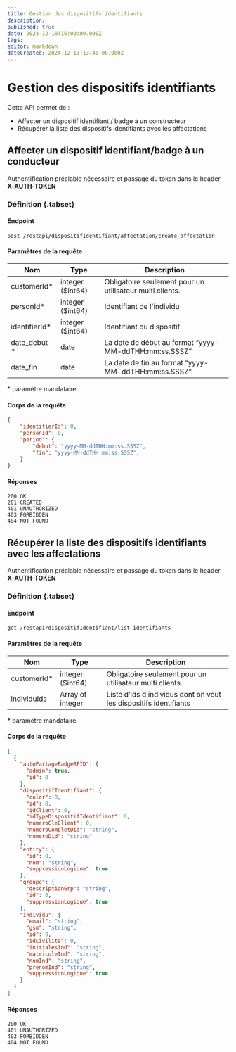 ```yaml
---
title: Gestion des dispositifs identifiants
description: 
published: true
date: 2024-12-18T16:09:00.000Z
tags: 
editor: markdown
dateCreated: 2024-12-13T13:40:00.000Z
---
```


# Gestion des dispositifs identifiants

Cette API permet de :
- Affecter un dispositif identifiant / badge à un constructeur
- Récupérer la liste des dispositifs identifiants avec les affectations

## Affecter un dispositif identifiant/badge à un conducteur

Authentification préalable nécessaire et passage du token dans le header **X-AUTH-TOKEN**

### Définition {.tabset}

#### Endpoint
```
post /restapi/dispositifIdentifiant/affectation/create-affectation
```
#### Paramètres de la requête
| Nom            | Type             | Description                |
| -------------- | ---------------- | -------------------------- |
| customerId*    | integer ($int64) | Obligatoire seulement pour un utilisateur multi clients.       |
| personId*      | integer ($int64) | Identifiant de l'individu                                      |
| identifierId*  | integer ($int64) | Identifiant du dispositif                                      |
| date_debut *   | date             | La date de début au format “yyyy-MM-ddTHH:mm:ss.SSSZ”          |
| date_fin      | date             | La date de fin au format “yyyy-MM-ddTHH:mm:ss.SSSZ”            |

\* paramètre mandataire

#### Corps de la requête
```JSON
{
    "identifierId": 0,
    "personId": 0,
    "period": {
        "debut": "yyyy-MM-ddTHH:mm:ss.SSSZ",
        "fin": "yyyy-MM-ddTHH:mm:ss.SSSZ",
    }
}
```
#### Réponses
```application/json;charset=utf-8
200 OK
201 CREATED
401 UNAUTHORIZED
403 FORBIDDEN
404 NOT FOUND
```

## Récupérer la liste des dispositifs identifiants avec les affectations

Authentification préalable nécessaire et passage du token dans le header **X-AUTH-TOKEN**

### Définition {.tabset}

#### Endpoint
```
get /restapi/dispositifIdentifiant/list-identifiants
```
#### Paramètres de la requête
| Nom            | Type             | Description                |
| -------------- | ---------------- | -------------------------- |
| customerId*    | integer ($int64) | Obligatoire seulement pour un utilisateur multi clients.       |
| individuIds    | Array of integer | Liste d’ids d’individus dont on veut les dispositifs identifiants |

\* paramètre mandataire

#### Corps de la requête
```JSON
[
  {
    "autoPartageBadgeRFID": {
      "admin": true,
      "id": 0
    },
    "dispositifIdentifiant": {
      "color": 0,
      "id": 0,
      "idClient": 0,
      "idTypeDispositifIdentifiant": 0,
      "numeroCleClient": 0,
      "numeroCompletDid": "string",
      "numeroDid": "string"
    },
    "entity": {
      "id": 0,
      "nom": "string",
      "suppressionLogique": true
    },
    "groupe": {
      "descriptionGrp": "string",
      "id": 0,
      "suppressionLogique": true
    },
    "individu": {
      "email": "string",
      "gsm": "string",
      "id": 0,
      "idCivilite": 0,
      "initialesInd": "string",
      "matriculeInd": "string",
      "nomInd": "string",
      "prenomInd": "string",
      "suppressionLogique": true
    }
  }
]
```
#### Réponses
```application/json;charset=utf-8
200 OK
401 UNAUTHORIZED
403 FORBIDDEN
404 NOT FOUND
```
